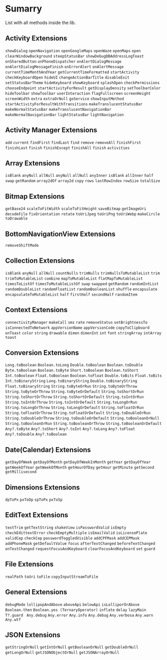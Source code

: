 # Sumarry
List with all methods inside the lib.

## Activity Extensions
```showDialog```
```openNavigation```
```openGoogleMaps```
```openWaze```
```openMaps```
```open```
```clearWindowBackground```
```steepStatusBar```
```showDebugDBAddressLogToast```
```onSharedButton```
```onPhoneDispatcher```
```onAlertDialogMessage```
```onAlertDialogMessageFinish```
```onErrorAlert```
```onAlertMessage```
```currentTimeMonthAndYear```
```getCurrentTimeFormatted```
```startActivity```
```checkKeyboardOpen```
```hideUI```
```changeActionBarTitle```
```disableExit```
```setStatusBarTheme```
```hideKeyboard```
```showKeyboard```
```splashOpen```
```checkPermissions```
```chooseEndpoint```
```startActivityForResult```
```getDisplayDensity```
```setToolbarColor```
```hideToolbar```
```showToolbar```
```userInteraction```
```flagFullscreen```
```screenHeight```
```screenWidth```
```extra```
```extraOrNull```
```goService```
```showInputMethod```
```startActivityForResultWithTransitions```
```makeTranslucentStatusBar```
```makeNormalStatusBar```
```makeTranslucentNavigationBar```
```makeNormalNavigationBar```
```lightStatusBar```
```lightNavigation```


## Activity Manager Extensions
```add```
```current```
```findFirst```
```findLast```
```find```
```remove```
```removeAll```
```finishFirst```
```finishLast```
```finish```
```finishExcept```
```finishAll```
```finish```
```activities```


## Array Extensions
```isBlank```
```anyNull```
```allNull```
```anyNull```
```allNull```
```anyInner```
```isBlank```
```allInner```
```half```
```swap```
```getRandom```
```array2dOf```
```array2d```
```copy```
```rows```
```lastRowIndex```
```rowSize```
```totalSize```

## Bitmap Extensions
```getBase24```
```scaleToFitWidth```
```scaleToFitHeight```
```saveBitmap```
```getImageUri```
```decodeFile```
```fixOrientation```
```rotate```
```toUriJpeg```
```toUriPng```
```toUriWebp```
```makeCircle```
```toDrawable```

## BottomNavigationView Extensions
```removeShiftMode```

## Collection Extensions
```isBlank```
```anyNull```
```allNull```
```countNulls```
```trimNulls```
```trimNullsToMutableList```
```trim```
```trimToMutableList```
```combine```
```mapToMutableList```
```flatMapToMutableList```
```timesToListOf```
```timesToMutableListOf```
```swap```
```swapped```
```getRandom```
```randomIntList```
```randomDoubleList```
```randomFloatList```
```randomBooleanList```
```shuffle```
```encapsulate```
```encapsulateToMutableList```
```half```
```firstHalf```
```secondHalf```
```randomItem```

## Context Extensions
```connectivityManager```
```makeCall```
```sms```
```rate```
```removeStatus```
```setBrightnessTo```
```isConnectedToNetwork```
```appVersionName```
```appVersionCode```
```copyToClipboard```
```onToast```
```color```
```string```
```drawable```
```dimen```
```dimenInt```
```int```
```font```
```stringArray```
```intArray```
```toast```

## Conversion Extensions
```Long.toBoolean```
```Boolean.toLong```
```Double.toBoolean```
```Boolean.toDouble```
```Byte.toBoolean```
```Boolean.toByte```
```Short.toBoolean```
```Boolean.toShort```
```Int.toBoolean```
```Float.toBoolean```
```Boolean.toFloat```
```Double.toBits```
```Float.toBits```
```Int.toBinaryString```
```Long.toBinaryString```
```Double.toBinaryString```
```Float.toBinaryString```
```String.toByteOrRun```
```String.toByteOrThrow```
```String.toByteOrThrow```
```String.toByteOrDefault```
```String.toShortOrRun```
```String.toShortOrThrow```
```String.toShortOrDefault```
```String.toIntOrRun```
```String.toIntOrThrow```
```String.toIntOrDefault```
```String.toLongOrRun```
```String.toLongOrThrow```
```String.toLongOrDefault```
```String.toFloatOrRun```
```String.toFloatOrThrow```
```String.toFloatOrDefault```
```String.toDoubleOrRun```
```String.toDoubleOrThrow```
```String.toDoubleOrDefault```
```String.toBooleanOrNull```
```String.toBooleanOrRun```
```String.toBooleanOrThrow```
```String.toBooleanOrDefault```
```Any?.toByte```
```Any?.toShort```
```Any?.toInt```
```Any?.toLong```
```Any?.toFloat```
```Any?.toDouble```
```Any?.toBoolean```

## Date(Calendar) Extensions
```getDayOfWeek```
```getDayOfMonth```
```getDayOfWeekInMonth```
```getYear```
```getDayOfYear```
```getWeekOfYear```
```getWeekOfMonth```
```getHourOfDay```
```getHour```
```getMinute```
```getSecond```
```getMillisecond```

## Dimensions Extensions
```dpToPx```
```pxToDp```
```spToPx```
```pxToSp```

## EditText Extensions
```textTrim```
```getTextString```
```shakeView```
```isPasswordValid```
```isEmpty```
```checkEdittextError```
```checkEmptyMultiple```
```isEmailValid```
```isLicensePlate```
```validCep```
```checkCep```
```passwordToggledVisible```
```addCPFMask```
```addCEPMask```
```addPhoneMask```
```getDefaultValue```
```focus```
```afterTextChanged```
```beforeTextChanged```
```onTextChanged```
```requestFocusAndKeyboard```
```clearFocusAndKeyboard```
```set```
```guard```

## File Extensions
```realPath```
```toUri```
```toFile```
```copyInputStreamToFile```

## General Extensions
```debugMode```
```lollipopAndAbove```
```aboveApi```
```belowApi```
```isLolliporOrAbove```
```Boolean.then```
```Boolean.yes (TernaryOperator)```
```inflate```
```delay```
```lazyMain```
```T?.guard```
``` Any.debug```
```Any.error```
```Any.info```
```Any.debug```
```Any.verbosa```
```Any.warn```
```Any.wtf```

## JSON Extensions

```getStringOrNull```
```getIntOrNull```
```getBooleanOrNull```
```getDoubleOrNull```
```getLongOrNull```
```getJSONObjectOrNull```
```getJSONArrayOrNull```

